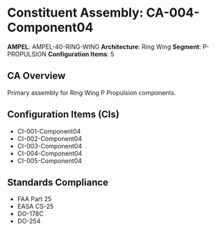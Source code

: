 # Constituent Assembly: CA-004-Component04

**AMPEL**: AMPEL-40-RING-WING
**Architecture**: Ring Wing
**Segment**: P-PROPULSION
**Configuration Items**: 5

## CA Overview
Primary assembly for Ring Wing P Propulsion components.

## Configuration Items (CIs)
- CI-001-Component04
- CI-002-Component04
- CI-003-Component04
- CI-004-Component04
- CI-005-Component04

## Standards Compliance
- FAA Part 25
- EASA CS-25
- DO-178C
- DO-254
